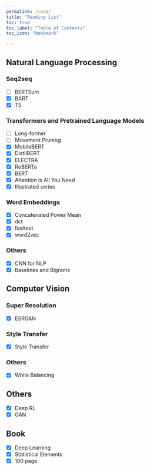 ```yaml
---
permalink: /read/
title: "Reading List"
toc: true
toc_label: "Table of Contents"
toc_icon: "bookmark"

---
```

## Natural Language Processing
### Seq2seq
- [ ] BERTSum
- [x] BART
- [x] T5

### Transformers and Pretrained Language Models
- [ ] Long-former
- [ ] Movement Pruning
- [x] MobileBERT
- [x] DistilBERT
- [x] ELECTRA
- [x] RoBERTa
- [x] BERT
- [x] Attention is All You Need
- [x] Illustrated series

### Word Embeddings
- [x] Concatenated Power Mean
- [x] dct
- [x] fasttext
- [x] word2vec

### Others
- [x] CNN for NLP
- [x] Baselines and Bigrams

## Computer Vision
### Super Resolution
- [x] ESRGAN
### Style Transfer
- [x] Style Transfer
### Others
- [x] White Balancing

## Others
- [x] Deep RL
- [x] GAN

## Book
- [x] Deep Learning
- [x] Statistical Elements
- [x] 100 page

